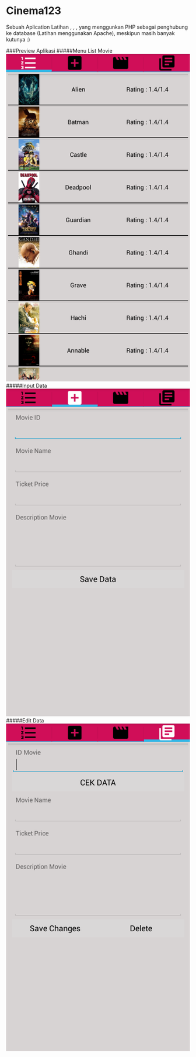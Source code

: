 # Cinema123

Sebuah Aplication Latihan , , , yang menggunkan PHP sebagai penghubung ke database (Latihan menggunakan Apache), meskipun masih banyak kutunya :)

###Preview Aplikasi
#####Menu List Movie
![aplikasi1](https://github.com/Danboru/Cinema123/blob/master/images/image1.png?raw=true)
#####Input Data
![inputdata](https://github.com/Danboru/Cinema123/blob/master/images/image2.png?raw=true)
#####Edit Data
![EditData](https://github.com/Danboru/Cinema123/blob/master/images/image3.png?raw=true)
